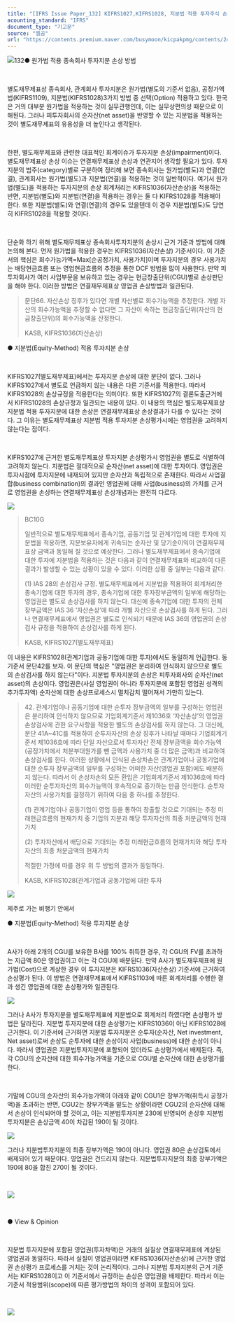 ```yaml
---
title: "[IFRS Issue Paper_132] KIFRS1027,KIFRS1028, 지분법 적용 투자주식 손상(Impairment)"
acounting_standard: "IFRS"
document_type: "기고문"
source: "엘곰"
url: "https://contents.premium.naver.com/busymoon/kicpakpmg/contents/240607155055066ml"
---
```

![](https://n2.news.naver.com/l.gif?type=content)132● 원가법 적용 종속회사 투자지분 손상 방법

​

별도재무제표상 종속회사, 관계회사 투자지분은 원가법(별도의 기준서 없음), 공정가액법(KIFRS1109), 지분법(KIFRS1028)3가지 방법 중 선택(Option) 적용하고 있다. 한국은 거의 대부분 원가법을 적용하는 것이 실무관행인데, 이는 실무상편의성 때문으로 이해된다. 그러나 피투자회사의 순자산(net asset)을 반영할 수 있는 지분법을 적용하는 것이 별도재무제표의 유용성을 더 높인다고 생각된다.

​

한편, 별도재무제표와 관련한 대표적인 회계이슈가 투자지분 손상(impairment)이다. 별도재무제표상 손상 이슈는 연결재무제표상 손상과 연관지어 생각할 필요가 있다. 투자지분의 범주(category)별로 구분하여 정리해 보면 종속회사는 원가법(별도)과 연결(연결), 관계회사는 원가법(별도)과 지분법(연결)을 적용하는 것이 일반적이다. 여기서 원가법(별도)을 적용하는 투자지분의 손상 회계처리는 KIFRS1036(자산손상)을 적용하는 반면, 지분법(별도)와 지분법(연결)을 적용하는 경우는 둘 다 KIFRS1028를 적용해야 한다. 또한 지분법(별도)와 연결(연결)의 경우도 있을텐데 이 경우 지분법(별도)도 당연히 KIFRS1028을 적용할 것이다.

​

단순화 하기 위해 별도재무제표상 종속회사투자지분의 손상시 근거 기준과 방법에 대해 논의해 본다. 먼저 원가법을 적용한 경우는 KIFRS1036(자산손상) 기준서이다. 이 기준서의 핵심은 회수가능가액=Max\[순공정가치, 사용가치\]이며 투자지분의 경우 사용가치는 배당현금흐름 또는 영업현금흐름의 추정을 통한 DCF 방법을 많이 사용한다. 만약 피투자회사가 여러 사업부문을 보유하고 있는 경우는 현금창출단위(CGU)별로 손상판단을 해야 한다. 이러한 방법은 연결재무제표상 영업권 손상방법과 일관된다.

> 문단66. 자산손상 징후가 있다면 개별 자산별로 회수가능액을 추정한다. 개별 자산의 회수가능액을 추정할 수 없다면 그 자산이 속하는 현금창출단위(자산의 현금창출단위)의 회수가능액을 산정한다.
> 
> KASB, KIFRS1036(자산손상)

● 지분법(Equity-Method) 적용 투자지분 손상

​

KIFRS1027(별도재무제표)에서는 투자지분 손상에 대한 문단이 없다. 그러나 KIFRS1027에서 별도로 언급하지 않는 내용은 다른 기준서를 적용한다. 따라서 KIFRS1028의 손상규정을 적용한다는 의미이다. 또한 KIFRS1027의 결론도출근거에서 KIFRS1028의 손상규정과 일관되는 내용이 있다. 이 내용의 핵심은 별도재무제표상 지분법 적용 투자지분에 대한 손상은 연결재무제표상 손상결과가 다를 수 있다는 것이다. 그 이유는 별도재무제표상 지분법 적용 투자지분 손상평가시에는 영업권을 고려하지 않는다는 점이다.

​

KIFRS1027에 근거한 별도재무제표상 투자지분 손상평가시 영업권을 별도로 식별하여 고려하지 않는다. 지분법은 절대적으로 순자산(net asset)에 대한 투자이다. 영업권은 투자시점에 투자지분에 내재되어 있지만 순자산과 독립적으로 존재한다. 따라서 사업결합(business combination)의 결과인 영업권에 대해 사업(business)의 가치를 근거로 영업권을 손상하는 연결재무제표상 손상개념과는 완전히 다르다.

![](https://dthumb-phinf.pstatic.net/dthumb?src=%22https://postfiles.pstatic.net/MjAyMzA1MTZfMjY2/MDAxNjg0MjIwNDU2Nzg0.XRgRl0dfJzPOMwsD2ATdoUicmlMO9oBd7Aj6qaNnYgAg.B16hoSITPr5hBBbIYmopFWNTmE8ejFGkufoNeJJS2owg.PNG.busymoon/image.png?type=w773%22&service=scs&type=w800)

> BC10G
> 
> 일반적으로 별도재무제표에서 종속기업, 공동기업 및 관계기업에 대한 투자에 지분법을 적용하면, 지분보유자에게 귀속되는 순자산 및 당기순이익이 연결재무제표상 금액과 동일해 질 것으로 예상한다. 그러나 별도재무제표에서 종속기업에 대한 투자에 지분법을 적용하는 것은 다음과 같이 연결재무제표와 비교하여 다른 결과가 발생할 수 있는 상황이 있을 수 있다. 이러한 상황 중 일부는 다음과 같다.
> 
> (1) IAS 28의 손상검사 규정. 별도재무제표에서 지분법을 적용하여 회계처리한 종속기업에 대한 투자의 경우, 종속기업에 대한 투자장부금액의 일부에 해당하는 영업권은 별도로 손상검사를 하지 않는다. 대신에 종속기업에 대한 투자의 전체 장부금액은 IAS 36 ‘자산손상’에 따라 개별 자산으로 손상검사를 하게 된다. 그러나 연결재무제표에서 영업권은 별도로 인식되기 때문에 IAS 36의 영업권의 손상검사 규정을 적용하여 손상검사를 하게 된다.
> 
> KASB, KIFRS1027(별도재무제표)

이 내용은 KIFRS1028(관계기업과 공동기업에 대한 투자)에서도 동일하게 언급한다. 동 기준서 문단42를 보자. 이 문단의 핵심은 "영업권은 분리하여 인식하지 않으므로 별도의 손상검사를 하지 않는다"이다. 지분법 투자지분의 손상은 피투자회사의 순자산(net asset)의 손상이다. 영업권은(사실 영업권이 아니라 투자지분에 포함된 영업권 성격의 추가투자액) 순자산에 대한 손상프로세스시 멀치감치 떨어져서 가만히 있는다.

> 42\. 관계기업이나 공동기업에 대한 순투자 장부금액의 일부를 구성하는 영업권은 분리하여 인식하지 않으므로 기업회계기준서 제1036호 ‘자산손상’의 영업권 손상검사에 관한 요구사항을 적용한 별도의 손상검사를 하지 않는다. 그 대신에, 문단 41A~41C를 적용하여 순투자자산의 손상 징후가 나타날 때마다 기업회계기준서 제1036호에 따라 단일 자산으로서 투자자산 전체 장부금액을 회수가능액(공정가치에서 처분부대원가를 뺀 금액과 사용가치 중 더 많은 금액)과 비교하여 손상검사를 한다. 이러한 상황에서 인식된 손상차손은 관계기업이나 공동기업에 대한 순투자 장부금액의 일부를 구성하는 어떠한 자산(영업권 포함)에도 배분하지 않는다. 따라서 이 손상차손의 모든 환입은 기업회계기준서 제1036호에 따라 이러한 순투자자산의 회수가능액이 후속적으로 증가하는 만큼 인식한다. 순투자자산의 사용가치를 결정하기 위하여 다음 중 하나를 추정한다.
> 
> (1) 관계기업이나 공동기업이 영업 등을 통하여 창출할 것으로 기대되는 추정 미래현금흐름의 현재가치 중 기업의 지분과 해당 투자자산의 최종 처분금액의 현재가치
> 
> (2) 투자자산에서 배당으로 기대되는 추정 미래현금흐름의 현재가치와 해당 투자자산의 최종 처분금액의 현재가치
> 
> 적절한 가정에 따를 경우 위 두 방법의 결과가 동일하다.
> 
> KASB, KIFRS1028(관계기업과 공동기업에 대한 투자

![](https://dthumb-phinf.pstatic.net/dthumb?src=%22https://postfiles.pstatic.net/MjAyMzA1MTZfMjU5/MDAxNjg0MjIyMjEwMjU3.5AKsgMXVoF-Mi1ZPqj55wlENQDIrZ9qZrw00hjQpafog.FnsamDZP_iKzVx9Ld2uL52_oiJWeyesp9NNGV11pYOcg.JPEG.busymoon/243125609_4646208122108714_9020851316743273940_n.jpg?type=w773%22&service=scs&type=w800)

제주로 가는 비행기 안에서

● 지분법(Equity-Method) 적용 투자지분 손상

​

A사가 아래 2개의 CGU를 보유한 B사를 100% 취득한 경우, 각 CGU의 FV를 초과하는 지급액 80은 영업권이고 이는 각 CGU에 배분된다. 만약 A사가 별도재무제표에 원가법(Cost)으로 계상한 경우 이 투자지분은 KIFRS1036(자산손상) 기준서에 근거하여 손상평가 된다. 이 방법은 연결재무제표에서 KIFRS1103에 따른 회계처리를 수행한 결과 생긴 영업권에 대한 손상평가와 일관된다.

![](https://dthumb-phinf.pstatic.net/dthumb?src=%22https://postfiles.pstatic.net/MjAyMzA1MTZfMjQw/MDAxNjg0MjIxMDYxNjAw.Afxeu8lKGAMYMxh2lXNFV5xUkyL9i7kGJmIdpNVTWpUg.57CgGF6xSl9WzURS2HVhr3eJUPqR0Z6p_O7uSP8KBNcg.PNG.busymoon/image.png?type=w773%22&service=scs&type=w800)

그러나 A사가 투자지분을 별도재무제표에 지분법으로 회계처리 하였다면 손상평가 방법은 달라진다. 지분법 투자지분에 대한 손상평가는 KIFRS1036이 아닌 KIFRS1028에 근거한다. 이 기준서에 근거하면 지분법 투자지분은 순투자(순자산, Net investment, Net asset)로써 손상도 순투자에 대한 손상이지 사업(business)에 대한 손상이 아니다. 따라서 영업권은 지분법투자지분에 포함되어 있더라도 손상평가에서 배제된다. 즉, 각 CGU의 순자산에 대한 회수가능가액을 기준으로 CGU별 순자산에 대한 손상평가를 한다.

​

기말에 CGU의 순자산의 회수가능가액이 아래와 같이 CGU1은 장부가액(취득시 공정가액)을 초과하는 반면, CGU2는 장부가액을 밑도는 상황이라면 CGU2의 순자산에 대해서 손상이 인식되어야 할 것이고, 이는 지분법투자지분 230에 반영되어 손상후 지분법투자지분은 손상금액 40이 차감된 190이 될 것이다.

![](https://dthumb-phinf.pstatic.net/dthumb?src=%22https://postfiles.pstatic.net/MjAyMzA1MTZfMjM3/MDAxNjg0MjIxODExNDg4.iIc9IZTKoSu22Q0MyXzI9KS7B1nagiWMF3DLT-F1Waog.kGRzTNFc9NHTCXOFAD_EfDuyGIHKikUf2puz2vwHEacg.PNG.busymoon/image.png?type=w773%22&service=scs&type=w800)

그러나 지분법투자지분의 최종 장부가액은 190이 아니다. 영업권 80은 손상검토에서 배제되어 있기 때문이다. 영업권은 건드리지 않는다. 지분법투자지분의 최종 장부가액은 190에 80을 합친 270이 될 것이다.​

​

![](https://dthumb-phinf.pstatic.net/dthumb?src=%22https://postfiles.pstatic.net/MjAyMzA1MTZfMTA2/MDAxNjg0MjIyMTUyODQw.DuxvTwu7SzTwhz2anMWqXsaSVryKgsgEkBzyJwmvcx0g.s_v0Ar0FLPv3RnoTuU0VrNoLUDaSPmyFuiSKajpClkkg.PNG.busymoon/image.png?type=w773%22&service=scs&type=w800)

​

● View & Opinion

​

지분법 투자지분에 포함된 영업권(투자차액)은 거래의 실질상 연결재무제표에 계상된 영업권과 동일하다. 따라서 실질이 영업권이라면 KIFRS1036(자산손상)에 근거한 영업권 손상평가 프로세스를 거치는 것이 논리적이다. 그러나 지분법 투자지분의 근거 기준서는 KIFRS1028이고 이 기준서에서 규정하는 손상은 영업권을 배제한다. 따라서 이는 기준서 적용범위(scope)에 따른 평가방법의 차이의 성격이 포함되어 있다.​

​

[![](https://dthumb-phinf.pstatic.net/dthumb?src=%22https://storep-phinf.pstatic.net/cafe_004/original_28.png?type=p100_100%22&service=scs&type=w800)](https://contents.premium.naver.com/busymoon/kicpakpmg/contents/#)

​